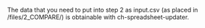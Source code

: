 The data that you need to put into step 2 as input.csv (as placed in /files/2_COMPARE/) is obtainable with ch-spreadsheet-updater.
